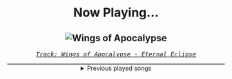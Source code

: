 <div align="center"> 
<h1>Now Playing...</h1>

![Wings of Apocalypse](https://i.scdn.co/image/ab67616d00001e02f8c0075974b16ab98c81093e)
--
_<samp><a href="https://open.spotify.com/track/6NhR0KH2Xqy7CzVYEam27v">Track: Wings of Apocalypse - Eternal Eclipse</a></samp>_

<div style="border: 1px #4B5054 solid"></div>
<details>
  <summary>
    Previous played songs
  </summary>
  <table>
    <thead>
      <tr>
        <th>
          Artist
        </th>
        <th>
          Song
        </th>
        <th>
          Link
        </th>
      </tr>
    </thead>
    <tbody>
      <tr><td>Eternal Eclipse</td><td>Wings of Apocalypse</td><td><a href="https://open.spotify.com/track/6NhR0KH2Xqy7CzVYEam27v">https://open.spotify.com/track/6NhR0KH2Xqy7CzVYEam27v</a></td></tr><tr><td>Eternal Eclipse</td><td>Panic Countdown</td><td><a href="https://open.spotify.com/track/5nOB9r3fgd7gz4CzUyrh3U">https://open.spotify.com/track/5nOB9r3fgd7gz4CzUyrh3U</a></td></tr><tr><td>Eternal Eclipse</td><td>Doomsday</td><td><a href="https://open.spotify.com/track/7hSXMRKacxzs07oGxPHQfH">https://open.spotify.com/track/7hSXMRKacxzs07oGxPHQfH</a></td></tr><tr><td>Eternal Eclipse</td><td>Shape of Lies</td><td><a href="https://open.spotify.com/track/1TW0gcva4YLepZEQwJ8Nwk">https://open.spotify.com/track/1TW0gcva4YLepZEQwJ8Nwk</a></td></tr><tr><td>Elephant Music</td><td>Control</td><td><a href="https://open.spotify.com/track/3rXNBoyCbIdPnSDDQLgu3m">https://open.spotify.com/track/3rXNBoyCbIdPnSDDQLgu3m</a></td></tr><tr><td>Richard Schrieber</td><td>Dawn of Time</td><td><a href="https://open.spotify.com/track/2CbbDHDlM3yvuQOt85Z80z">https://open.spotify.com/track/2CbbDHDlM3yvuQOt85Z80z</a></td></tr><tr><td>Elephant Music</td><td>Harrowing Heart</td><td><a href="https://open.spotify.com/track/3zsmXW2gEjTgAGW87Ld6Bx">https://open.spotify.com/track/3zsmXW2gEjTgAGW87Ld6Bx</a></td></tr><tr><td>Elephant Music</td><td>Fighting With Hope</td><td><a href="https://open.spotify.com/track/4TntexzTxAr3fSxEcCbJS6">https://open.spotify.com/track/4TntexzTxAr3fSxEcCbJS6</a></td></tr><tr><td>Elephant Music</td><td>Corrupt</td><td><a href="https://open.spotify.com/track/2MqItCzylcVS12hHVccQTR">https://open.spotify.com/track/2MqItCzylcVS12hHVccQTR</a></td></tr><tr><td>Elephant Music</td><td>Munich</td><td><a href="https://open.spotify.com/track/4ePmRrWIQHtHtOa9A8WWtY">https://open.spotify.com/track/4ePmRrWIQHtHtOa9A8WWtY</a></td></tr><tr><td>Elephant Music</td><td>Surge</td><td><a href="https://open.spotify.com/track/7tmmckPIpNUK5hHDP4Fm5I">https://open.spotify.com/track/7tmmckPIpNUK5hHDP4Fm5I</a></td></tr><tr><td>Elephant Music</td><td>King</td><td><a href="https://open.spotify.com/track/48oNM7L5ZCqWszZ4F0PGCk">https://open.spotify.com/track/48oNM7L5ZCqWszZ4F0PGCk</a></td></tr><tr><td>Elephant Music</td><td>The Borrower</td><td><a href="https://open.spotify.com/track/043efMvUwVjsm946Oxet5y">https://open.spotify.com/track/043efMvUwVjsm946Oxet5y</a></td></tr><tr><td>Elephant Music</td><td>Untold Grace</td><td><a href="https://open.spotify.com/track/2T1Q09fnmuwKBkf7fj67H2">https://open.spotify.com/track/2T1Q09fnmuwKBkf7fj67H2</a></td></tr><tr><td>Elephant Music</td><td>Fragile</td><td><a href="https://open.spotify.com/track/5C7Xb1NC0sHP9NdNxc4urs">https://open.spotify.com/track/5C7Xb1NC0sHP9NdNxc4urs</a></td></tr><tr><td>Elephant Music</td><td>Decay</td><td><a href="https://open.spotify.com/track/07m8FjF75FtZY8CqPH9zHL">https://open.spotify.com/track/07m8FjF75FtZY8CqPH9zHL</a></td></tr><tr><td>Elephant Music</td><td>Napalm</td><td><a href="https://open.spotify.com/track/2q8r8ksNayBm7pOtZYzTJq">https://open.spotify.com/track/2q8r8ksNayBm7pOtZYzTJq</a></td></tr><tr><td>Elephant Music</td><td>Für Elise - As Featured in the Movie Trailer “Morbius”</td><td><a href="https://open.spotify.com/track/7kpxw5sn0mfuQENmeuZUt4">https://open.spotify.com/track/7kpxw5sn0mfuQENmeuZUt4</a></td></tr><tr><td>Elephant Music</td><td>Resolve</td><td><a href="https://open.spotify.com/track/0SW7eBmZMuAvZC6qIgZu8d">https://open.spotify.com/track/0SW7eBmZMuAvZC6qIgZu8d</a></td></tr><tr><td>Elephant Music</td><td>Flight</td><td><a href="https://open.spotify.com/track/6lQmKiLDEwrgOk4NJY0vcs">https://open.spotify.com/track/6lQmKiLDEwrgOk4NJY0vcs</a></td></tr>
    </tbody>
  </table>
</details>

</div>
